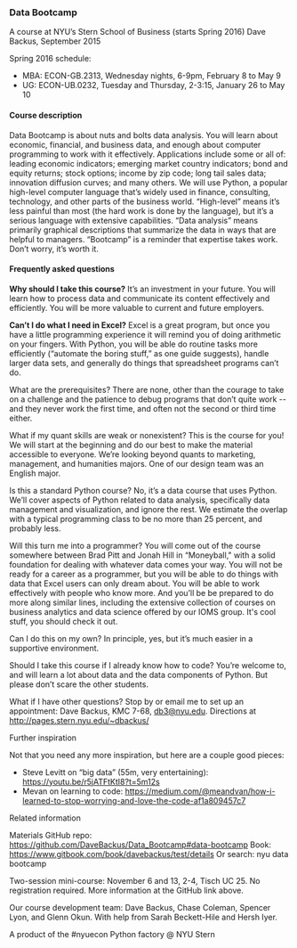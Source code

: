 ### Data Bootcamp
A course at NYU’s Stern School of Business (starts Spring 2016) 
Dave Backus, September 2015 

Spring 2016 schedule: 
* MBA:  ECON-GB.2313, Wednesday nights, 6-9pm, February 8 to May 9
* UG:  ECON-UB.0232, Tuesday and Thursday, 2-3:15, January 26 to May 10 

#### Course description

Data Bootcamp is about nuts and bolts data analysis.  You will learn about economic, financial, and business data, and enough about computer programming to work with it effectively.  Applications include some or all of:  leading economic indicators; emerging market country indicators; bond and equity returns; stock options; income by zip code; long tail sales data; innovation diffusion curves; and many others.  We will use Python, a popular high-level computer language that’s widely used in finance, consulting, technology, and other parts of the business world.  “High-level” means it’s less painful than most (the hard work is done by the language), but it’s a serious language with extensive capabilities.  “Data analysis” means primarily graphical descriptions that summarize the data in ways that are helpful to managers.  “Bootcamp” is a reminder that expertise takes work.  Don’t worry, it’s worth it.  

#### Frequently asked questions 

**Why should I take this course?**  It’s an investment in your future.  You will learn how to  process data and communicate its content effectively and efficiently.  You will be more valuable to current and future employers.  

**Can’t I do what I need in Excel?**  Excel is a great program, but once you have a little programming experience it will remind you of doing arithmetic on your fingers.  With Python, you will be able do routine tasks more efficiently (“automate the boring stuff,” as one guide suggests), handle larger data sets, and generally do things that spreadsheet programs can’t do.    

What are the prerequisites?  There are none, other than the courage to take on a challenge and the patience to debug programs that don’t quite work -- and they never work the first time, and often not the second or third time either.   

What if my quant skills are weak or nonexistent?  This is the course for you!  We will start at the beginning and do our best to make the material accessible to everyone.  We’re looking beyond quants to marketing, management, and humanities majors.  One of our design team was an English major.  

Is this a standard Python course?  No, it’s a data course that uses Python.  We’ll cover aspects of Python related to data analysis, specifically data management and visualization, and ignore the rest.  We estimate the overlap with a typical programming class to be no more than 25 percent, and probably less.  

Will this turn me into a programmer?  You will come out of the course somewhere between Brad Pitt and Jonah Hill in “Moneyball," with a solid foundation for dealing with whatever data comes your way.  You will not be ready for a career as a programmer, but you will be able to do things with data that Excel users can only dream about.  You will be able to work effectively with people who know more.  And you’ll be be prepared to do more along similar lines, including the extensive collection of courses on business analytics and data science offered by our IOMS group.  It's cool stuff, you should check it out.  

Can I do this on my own?  In principle, yes, but it’s much easier in a supportive environment.  

Should I take this course if I already know how to code?  You’re welcome to, and will learn a lot about data and the data components of Python.  But please don’t scare the other students.  

What if I have other questions?  Stop by or email me to set up an appointment:  Dave Backus, KMC 7-68, db3@nyu.edu.  Directions at http://pages.stern.nyu.edu/~dbackus/ 

Further inspiration 

Not that you need any more inspiration, but here are a couple good pieces:  

* Steve Levitt on “big data” (55m, very entertaining):  https://youtu.be/r5jATFtKtI8?t=5m12s 
* Mevan on learning to code:  https://medium.com/@meandvan/how-i-learned-to-stop-worrying-and-love-the-code-af1a809457c7 

Related information 

Materials 
GitHub repo:  https://github.com/DaveBackus/Data_Bootcamp#data-bootcamp 
Book:  https://www.gitbook.com/book/davebackus/test/details 
Or search:  nyu data bootcamp 

Two-session mini-course:  November 6 and 13, 2-4, Tisch UC 25.  No registration required.   More information at the GitHub link above.  

Our course development team:  Dave Backus, Chase Coleman, Spencer Lyon, and Glenn Okun.  With help from Sarah Beckett-Hile and Hersh Iyer.  

A product of the #nyuecon Python factory @ NYU Stern 
